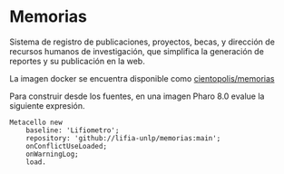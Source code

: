 # Memorias

Sistema de registro de publicaciones, proyectos, becas, y dirección de recursos humanos de investigación, que simplifica la generación de reportes y su publicación en la web.

La imagen docker se encuentra disponible como [cientopolis/memorias](https://hub.docker.com/repository/docker/cientopolis/memorias)

Para construir desde los fuentes, en una imagen Pharo 8.0 evalue la siguiente expresión.

```Smalltalk
Metacello new
	baseline: 'Lifiometro';
	repository: 'github://lifia-unlp/memorias:main';
	onConflictUseLoaded;
	onWarningLog;
	load.
```
  

